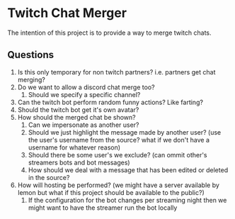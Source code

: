 # Twitch Chat Merger

The intention of this project is to provide a way to merge twitch chats.

## Questions

1. Is this only temporary for non twitch partners? i.e. partners get chat merging?
2. Do we want to allow a discord chat merge too?
    1. Should we specify a specific channel?
3. Can the twitch bot perform random funny actions? Like farting?
4. Should the twitch bot get it's own avatar?
5. How should the merged chat be shown?
    1. Can we impersonate as another user?
    2. Should we just highlight the message made by another user? (use the user's username from the source? what if we don't have a username for whatever reason)
    3. Should there be some user's we exclude? (can ommit other's streamers bots and bot messages)
    4. How should we deal with a message that has been edited or deleted in the source?
6. How will hosting be performed? (we might have a server available by lemon but what if this project should be available to the public?)
    1. If the configuration for the bot changes per streaming night then we might want to have the streamer run the bot locally
 

